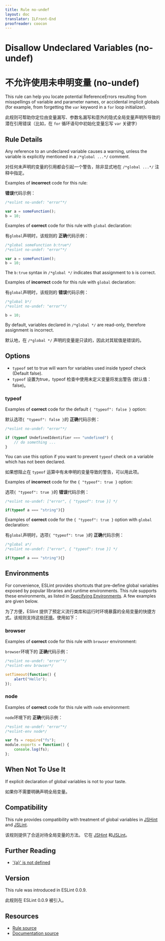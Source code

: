 ```yaml
---
title: Rule no-undef
layout: doc
translator: ILFront-End
proofreader: coocon 
---
```

<!-- Note: No pull requests accepted for this file. See README.md in the root directory for details. -->

# Disallow Undeclared Variables (no-undef)

# 不允许使用未申明变量 (no-undef)

This rule can help you locate potential ReferenceErrors resulting from misspellings of variable and parameter names, or accidental implicit globals (for example, from forgetting the `var` keyword in a `for` loop initializer).

此规则可帮助你定位由变量漏写、参数名漏写和意外的隐式全局变量声明所导致的潜在引用错误（比如，在 `for` 循环语句中初始化变量忘写 `var` 关键字）

## Rule Details

Any reference to an undeclared variable causes a warning, unless the variable is explicitly mentioned in a `/*global ...*/` comment.

对任何未声明的变量的引用都会引起一个警告，除非显式地在 `/*global ...*/` 注释中指定。

Examples of **incorrect** code for this rule:

**错误**代码示例：

```js
/*eslint no-undef: "error"*/

var a = someFunction();
b = 10;
```

Examples of **correct** code for this rule with `global` declaration:

有`global`声明时，该规则的 **正确**代码示例：

```js
/*global someFunction b:true*/
/*eslint no-undef: "error"*/

var a = someFunction();
b = 10;
```

The `b:true` syntax in `/*global */` indicates that assignment to `b` is correct.

Examples of **incorrect** code for this rule with `global` declaration:

有`global`声明时，该规则的 **错误**代码示例：

```js
/*global b*/
/*eslint no-undef: "error"*/

b = 10;
```

By default, variables declared in `/*global */` are read-only, therefore assignment is incorrect.

默认地，在 `/*global */` 声明的变量是只读的，因此对其赋值是错误的。

## Options

* `typeof` set to true will warn for variables used inside typeof check (Default false).
* `typeof` 设置为true，typeof 检查中使用未定义变量将发出警告 (默认值：false)。

### typeof

Examples of **correct** code for the default `{ "typeof": false }` option:

默认选项`{ "typeof": false }`的 **正确**代码示例：

```js
/*eslint no-undef: "error"*/

if (typeof UndefinedIdentifier === "undefined") {
    // do something ...
}
```

You can use this option if you want to prevent `typeof` check on a variable which has not been declared.

如果想阻止在 `typeof` 运算中有未申明的变量导致的警告，可以用此项。

Examples of **incorrect** code for the `{ "typeof": true }` option:

选项`{ "typeof": true }`的 **错误**代码示例：

```js
/*eslint no-undef: ["error", { "typeof": true }] */

if(typeof a === "string"){}
```

Examples of **correct** code for the `{ "typeof": true }` option with `global` declaration:

有`global`声明时，选项`{ "typeof": true }`的 **正确**代码示例：

```js
/*global a*/
/*eslint no-undef: ["error", { "typeof": true }] */

if(typeof a === "string"){}
```

## Environments

For convenience, ESLint provides shortcuts that pre-define global variables exposed by popular libraries and runtime environments. This rule supports these environments, as listed in [Specifying Environments](http://eslint.org/docs/user-guide/configuring#specifying-environments).  A few examples are given below.

为了方便，ESlint 提供了预定义流行类库和运行时环境暴露的全局变量的快捷方式。该规则支持这些[环境](http://eslint.org/docs/user-guide/configuring#specifying-environments)。使用如下：

### browser

Examples of **correct** code for this rule with `browser` environment:

`browser`环境下的 **正确**代码示例：

```js
/*eslint no-undef: "error"*/
/*eslint-env browser*/

setTimeout(function() {
    alert("Hello");
});
```

### node

Examples of **correct** code for this rule with `node` environment:

`node`环境下的 **正确**代码示例：

```js
/*eslint no-undef: "error"*/
/*eslint-env node*/

var fs = require("fs");
module.exports = function() {
    console.log(fs);
};
```

## When Not To Use It

If explicit declaration of global variables is not to your taste.

如果你不需要明确声明全局变量。

## Compatibility

This rule provides compatibility with treatment of global variables in [JSHint](http://www.jshint.com) and [JSLint](http://www.jslint.com).

该规则提供了合适对待全局变量的方法。 它在 [JSHint](http://www.jshint.com) 和[JSLint](http://www.jslint.com)。

## Further Reading

* ['{a}' is not defined](http://jslinterrors.com/a-is-not-defined)

## Version

This rule was introduced in ESLint 0.0.9.

此规则在 ESLint 0.0.9 被引入。

## Resources

* [Rule source](https://github.com/eslint/eslint/tree/master/lib/rules/no-undef.js)
* [Documentation source](https://github.com/eslint/eslint/tree/master/docs/rules/no-undef.md)
